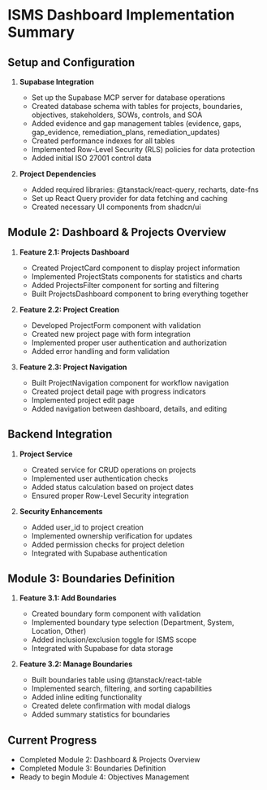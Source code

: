 # ISMS Dashboard Implementation Summary

## Setup and Configuration
1. **Supabase Integration**
   - Set up the Supabase MCP server for database operations
   - Created database schema with tables for projects, boundaries, objectives, stakeholders, SOWs, controls, and SOA
   - Added evidence and gap management tables (evidence, gaps, gap_evidence, remediation_plans, remediation_updates)
   - Created performance indexes for all tables
   - Implemented Row-Level Security (RLS) policies for data protection
   - Added initial ISO 27001 control data

2. **Project Dependencies**
   - Added required libraries: @tanstack/react-query, recharts, date-fns
   - Set up React Query provider for data fetching and caching
   - Created necessary UI components from shadcn/ui

## Module 2: Dashboard & Projects Overview
1. **Feature 2.1: Projects Dashboard**
   - Created ProjectCard component to display project information
   - Implemented ProjectStats components for statistics and charts
   - Added ProjectsFilter component for sorting and filtering
   - Built ProjectsDashboard component to bring everything together

2. **Feature 2.2: Project Creation**
   - Developed ProjectForm component with validation
   - Created new project page with form integration
   - Implemented proper user authentication and authorization
   - Added error handling and form validation

3. **Feature 2.3: Project Navigation**
   - Built ProjectNavigation component for workflow navigation
   - Created project detail page with progress indicators
   - Implemented project edit page
   - Added navigation between dashboard, details, and editing

## Backend Integration
1. **Project Service**
   - Created service for CRUD operations on projects
   - Implemented user authentication checks
   - Added status calculation based on project dates
   - Ensured proper Row-Level Security integration

2. **Security Enhancements**
   - Added user_id to project creation
   - Implemented ownership verification for updates
   - Added permission checks for project deletion
   - Integrated with Supabase authentication

## Module 3: Boundaries Definition
1. **Feature 3.1: Add Boundaries**
   - Created boundary form component with validation
   - Implemented boundary type selection (Department, System, Location, Other)
   - Added inclusion/exclusion toggle for ISMS scope
   - Integrated with Supabase for data storage

2. **Feature 3.2: Manage Boundaries**
   - Built boundaries table using @tanstack/react-table
   - Implemented search, filtering, and sorting capabilities
   - Added inline editing functionality
   - Created delete confirmation with modal dialogs
   - Added summary statistics for boundaries

## Current Progress
- Completed Module 2: Dashboard & Projects Overview
- Completed Module 3: Boundaries Definition
- Ready to begin Module 4: Objectives Management
